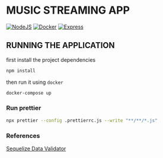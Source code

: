 
# MUSIC STREAMING APP

[![NodeJS](https://img.shields.io/badge/Node.JS-JS--runtime-green.svg?logo=node.js)](https://nodejs.org/en/)
[![Docker](https://img.shields.io/badge/Docker-container-blue.svg?logo=docker)](https://www.docker.com/)
[![Express](https://img.shields.io/badge/Express-framework-yellow.svg?logo=JavaScript)](https://expressjs.com/)


## RUNNING THE APPLICATION

first install the project dependencies
```sh
npm install
```

then run it using `docker`
```sh
docker-compose up
```

### Run prettier

```sh
npx prettier --config .prettierrc.js --write "**/**/*.js"
```

### References

[Sequelize Data Validator](https://sequelize.org/master/manual/models-definition.html#validations)
